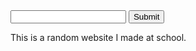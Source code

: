 <input type="text" title="Enter Anything" class="enterText">
<input type="submit" name="Submit">
<br>
<p>This is a random website I made at school.</p>
<script>
  .enterText onclick{
    alert("Hello")  
}
</script>
